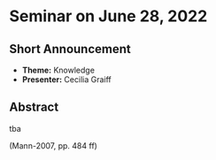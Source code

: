 # Seminar on June 28, 2022

## Short Announcement

* __Theme:__   Knowledge
* __Presenter:__ Cecilia Graiff

## Abstract

tba

(Mann-2007, pp. 484 ff)